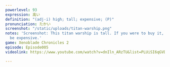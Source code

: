 ```yaml
---
powerlevel: 93
expression: 高い
definition: "(adj-i) high; tall; expensive; (P)"
pronunciation: たかい
screenshot: "/static/uploads/titan-warship.png"
notes: 'Screenshot: This titan warship is tall. If you were to buy it, it''d also
  be expensive.'
game: Xenoblade Chronicles 2
episode: Episode005
videolink: https://www.youtube.com/watch?v=dnIln_ARzTU&list=PLUiSI6qGVDKsXmMW0GnjV--kUTLhsKN-K&index=9

---
```

